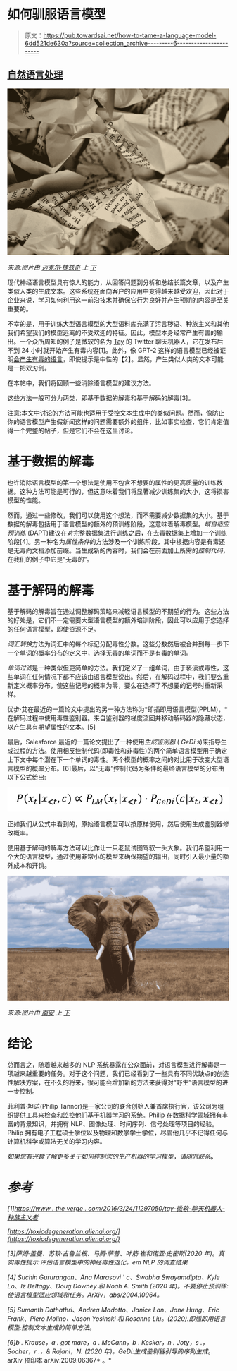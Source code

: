 # 如何驯服语言模型

> 原文：<https://pub.towardsai.net/how-to-tame-a-language-model-6dd521de630a?source=collection_archive---------6----------------------->

## [自然语言处理](https://towardsai.net/p/category/nlp)

![](img/0eb58b4b6428b090765c1776987ba657.png)

*来源:图片由* [*迈克尔·捷兹奇*](https://unsplash.com/@lazycreekimages) *上* [*下*](https://unsplash.com/photos/dbpLrMALyiM)

现代神经语言模型具有惊人的能力，从回答问题到分析和总结长篇文章，以及产生类似人类的生成文本。这些系统在面向客户的应用中变得越来越受欢迎，因此对于企业来说，学习如何利用这一前沿技术并确保它行为良好并产生预期的内容是至关重要的。

不幸的是，用于训练大型语言模型的大型语料库充满了污言秽语、种族主义和其他我们希望我们的模型远离的不受欢迎的特征。因此，模型本身经常产生有害的输出。一个众所周知的例子是微软的名为 [Tay](https://www.theverge.com/2016/3/24/11297050/tay-microsoft-chatbot-racist) 的 Twitter 聊天机器人，它在发布后不到 24 小时就开始产生有毒内容[1]。此外，像 GPT-2 这样的语言模型已经被证明[会产生有毒的语言](https://toxicdegeneration.allenai.org/)，即使提示是中性的【2】。显然，产生类似人类的文本可能是一把双刃剑。

在本帖中，我们将回顾一些消除语言模型的建议方法。

这些方法一般可分为两类，即基于数据的解毒和基于解码的解毒[3]。

注意:本文中讨论的方法可能也适用于受控文本生成中的类似问题。然而，像防止你的语言模型产生假新闻这样的问题需要额外的组件，比如事实检查，它们肯定值得一个完整的帖子，但是它们不会在这里讨论。

# 基于数据的解毒

也许消除语言模型的第一个想法是使用不包含不想要的属性的更高质量的训练数据。这种方法可能是可行的，但这意味着我们将显著减少训练集的大小，这将损害模型的性能。

然而，通过一些修改，我们可以使用这个想法，而不需要减少数据集的大小。基于数据的解毒包括用于语言模型的额外的预训练阶段，这意味着解毒模型。*域自适应预训练* (DAPT)建议在对完整数据集进行训练之后，在去毒数据集上增加一个训练阶段[4]。另一种名为*属性条件*的方法涉及一个训练阶段，其中根据内容是有毒还是无毒向文档添加前缀。当生成新的内容时，我们会在前面加上所需的*控制代码*，在我们的例子中它是“无毒的”。

# 基于解码的解毒

基于解码的解毒旨在通过调整解码策略来减轻语言模型的不期望的行为。这些方法的好处是，它们不一定需要大型语言模型的额外培训阶段，因此可以应用于您选择的任何语言模型，即使资源不足。

*词汇转换*方法为词汇中的每个标记分配毒性分数。这些分数然后被合并到每一步下一个单词的概率分布的定义中，选择无毒的单词而不是有毒的单词。

*单词过滤*是一种类似但更简单的方法。我们定义了一组单词，由于亵渎或毒性，这些单词在任何情况下都不应该由语言模型说出。然后，在解码过程中，我们要么重新定义概率分布，使这些记号的概率为零，要么在选择了不想要的记号时重新采样。

优步·艾在最近的一篇论文中提出的另一种方法称为*即插即用语言模型(PPLM)，*在解码过程中使用毒性鉴别器。来自鉴别器的梯度流回并移动解码器的隐藏状态，以产生具有期望属性的文本。[5]

最后，Salesforce 最近的一篇论文提出了一种使用*生成鉴别器* ( *GeDi* s)来指导生成过程的方法。使用相反控制代码(即毒性和非毒性)的两个简单语言模型用于确定上下文中每个潜在下一个单词的毒性。两个模型的概率之间的对比用于改变大型语言模型的概率分布。[6]最后，以“无毒”控制代码为条件的最终语言模型的分布由以下公式给出:

![](img/a550f9e5e13d8ec93e3862f38d4157b2.png)

正如我们从公式中看到的，原始语言模型可以按原样使用，然后使用生成鉴别器修改概率。

使用基于解码的解毒方法可以比作让一只老鼠试图驾驭一头大象。我们希望利用一个大的语言模型，通过使用非常小的模型来确保期望的输出，同时引入最小量的额外成本和开销。

![](img/4104497e630714176be1ced1035f479f.png)

*来源:图片由* [*南安*](https://unsplash.com/@bepnamanh) *上* [*下*](https://unsplash.com/photos/QJbyG6O0ick)

# 结论

总而言之，随着越来越多的 NLP 系统暴露在公众面前，对语言模型进行解毒是一项越来越重要的任务。对于这个问题，我们已经看到了一些具有不同优缺点的创造性解决方案，在不久的将来，很可能会增加新的方法来获得对“野生”语言模型的进一步控制。

菲利普·坦诺(Philip Tannor)是一家公司的联合创始人兼首席执行官，该公司为组织提供工具来检查和监控他们基于机器学习的系统。Philip 在数据科学领域拥有丰富的背景知识，并拥有 NLP、图像处理、时间序列、信号处理等项目的经验。Philip 拥有电子工程硕士学位以及物理和数学学士学位，尽管他几乎不记得任何与计算机科学或算法无关的学习内容。

*如果您有兴趣了解更多关于如何控制您的生产机器的学习模型，请随时联系*[](https://deepchecks.com/contact-us/)**。**

# *参考*

*[1][https://www . the verge . com/2016/3/24/11297050/tay-微软-聊天机器人-种族主义者](https://www.theverge.com/2016/3/24/11297050/tay-microsoft-chatbot-racist)*

*[https://toxicdegeneration.allenai.org/](https://toxicdegeneration.allenai.org/)*

*[3]萨姆·盖曼、苏钦·古鲁兰根、马腾·萨普、叶筋·崔和诺亚·史密斯(2020 年)。真实毒性提示:评估语言模型中的神经毒性退化。*em NLP 的调查结果**

*[4] Suchin Gururangan、Ana Marasovi ' c、Swabha Swayamdipta、Kyle Lo、Iz Beltagy、Doug Downey 和 Noah A. Smith (2020 年)。不要停止预训练:使语言模型适应领域和任务。ArXiv，abs/2004.10964。*

*[5] Sumanth Dathathri、Andrea Madotto、Janice Lan、Jane Hung、Eric Frank、Piero Molino、Jason Yosinski 和 Rosanne Liu。(2020).即插即用语言模型:控制文本生成的简单方法。*

*[6]b . Krause，a . got mare，a . McCann，b . Keskar，n . Joty，s .，Socher，r .，& Rajani，N. (2020 年)。GeDi:生成鉴别器引导的序列生成*。arXiv 预印本 arXiv:2009.06367* 。*